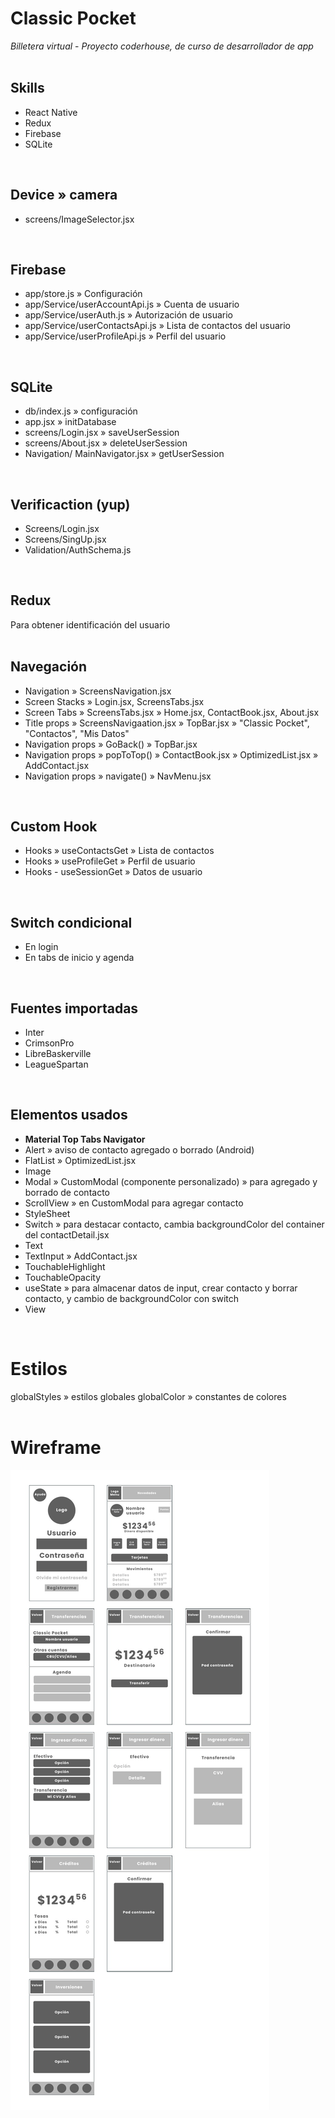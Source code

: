 # Classic Pocket
*Billetera virtual* - *Proyecto coderhouse, de curso de desarrollador de app*
<br /><br />

## Skills
- React Native
- Redux
- Firebase
- SQLite
<br />

## Device » camera
- screens/ImageSelector.jsx
<br />

## Firebase
- app/store.js » Configuración
- app/Service/userAccountApi.js » Cuenta de usuario
- app/Service/userAuth.js » Autorización de usuario
- app/Service/userContactsApi.js » Lista de contactos del usuario
- app/Service/userProfileApi.js » Perfil del usuario
<br />

## SQLite
- db/index.js » configuración
- app.jsx » initDatabase
- screens/Login.jsx » saveUserSession
- screens/About.jsx » deleteUserSession
- Navigation/ MainNavigator.jsx » getUserSession
<br />

## Verificaction (yup)
- Screens/Login.jsx
- Screens/SingUp.jsx
- Validation/AuthSchema.js
<br />

## Redux
Para obtener identificación del usuario
<br /><br />


## Navegación
- Navigation » ScreensNavigation.jsx
- Screen Stacks » Login.jsx, ScreensTabs.jsx 
- Screen Tabs » ScreensTabs.jsx » Home.jsx, ContactBook.jsx, About.jsx
- Title props » ScreensNavigaation.jsx » TopBar.jsx » "Classic Pocket", "Contactos", "Mis Datos"
- Navigation props » GoBack() » TopBar.jsx
- Navigation props » popToTop() » ContactBook.jsx » OptimizedList.jsx » AddContact.jsx
- Navigation props » navigate() » NavMenu.jsx
<br />

## Custom Hook
- Hooks » useContactsGet » Lista de contactos
- Hooks » useProfileGet » Perfil de usuario
- Hooks - useSessionGet » Datos de usuario
<br />

## Switch condicional
- En login
- En tabs de inicio y agenda
<br />

## Fuentes importadas
- Inter
- CrimsonPro
- LibreBaskerville
- LeagueSpartan
<br />

## Elementos usados
- **Material Top Tabs Navigator**
- Alert » aviso de contacto agregado o borrado (Android)
- FlatList » OptimizedList.jsx
- Image
- Modal » CustomModal (componente personalizado) » para agregado y borrado de contacto
- ScrollView » en CustomModal para agregar contacto
- StyleSheet
- Switch » para destacar contacto, cambia backgroundColor del container del contactDetail.jsx
- Text
- TextInput » AddContact.jsx
- TouchableHighlight
- TouchableOpacity
- useState » para almacenar datos de input, crear contacto y borrar contacto, y cambio de backgroundColor con switch
- View
<br />

# Estilos
globalStyles » estilos globales
globalColor » constantes de colores
<br /><br />

# Wireframe
<img src="/wirerame.jpg" />
